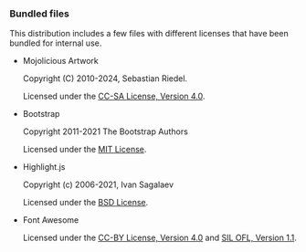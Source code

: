 ### Bundled files

This distribution includes a few files with different licenses that have been bundled for internal use.

* Mojolicious Artwork

  Copyright (C) 2010-2024, Sebastian Riedel.

  Licensed under the [CC-SA License, Version 4.0](http://creativecommons.org/licenses/by-sa/4.0).

* Bootstrap

  Copyright 2011-2021 The Bootstrap Authors

  Licensed under the [MIT License](http://creativecommons.org/licenses/MIT).

* Highlight.js

  Copyright (c) 2006-2021, Ivan Sagalaev

  Licensed under the [BSD License](https://github.com/highlightjs/highlight.js/blob/master/LICENSE).

* Font Awesome

  Licensed under the [CC-BY License, Version 4.0](https://creativecommons.org/licenses/by/4.0/) and
  [SIL OFL, Version 1.1](https://opensource.org/licenses/OFL-1.1).
